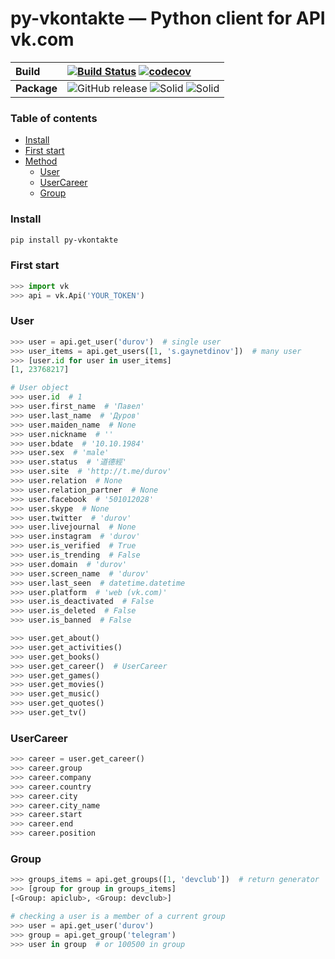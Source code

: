 # py-vkontakte — Python client for API vk.com

**Build** | [![Build Status](https://travis-ci.org/sgaynetdinov/py-vkontakte.svg?branch=master)](https://travis-ci.org/sgaynetdinov/py-vkontakte) [![codecov](https://codecov.io/gh/sgaynetdinov/py-vkontakte/branch/master/graph/badge.svg)](https://codecov.io/gh/sgaynetdinov/py-vkontakte)
:---   | :---  
**Package** | ![GitHub release](https://img.shields.io/github/release/sgaynetdinov/py-vkontakte.svg) ![Solid](https://img.shields.io/pypi/pyversions/py-vkontakte.svg) ![Solid](https://img.shields.io/pypi/wheel/py-vkontakte.svg)


### Table of contents

- [Install](#install)
- [First start](#first-start)
- [Method](#method)
  - [User](#user)
  - [UserCareer](#usercareer)
  - [Group](#group)



### Install

```sh
pip install py-vkontakte
```

### First start

```python
>>> import vk
>>> api = vk.Api('YOUR_TOKEN')
```

### User
```python
>>> user = api.get_user('durov')  # single user
>>> user_items = api.get_users([1, 's.gaynetdinov'])  # many user
>>> [user.id for user in user_items]
[1, 23768217]
```

```python
# User object
>>> user.id  # 1
>>> user.first_name  # 'Павел'
>>> user.last_name  # 'Дуров'
>>> user.maiden_name  # None
>>> user.nickname  # ''
>>> user.bdate  # '10.10.1984'
>>> user.sex  # 'male'
>>> user.status  # '道德經'
>>> user.site  # 'http://t.me/durov'
>>> user.relation  # None
>>> user.relation_partner  # None
>>> user.facebook  # '501012028'
>>> user.skype  # None
>>> user.twitter  # 'durov'
>>> user.livejournal  # None
>>> user.instagram  # 'durov'
>>> user.is_verified  # True
>>> user.is_trending  # False
>>> user.domain  # 'durov'
>>> user.screen_name  # 'durov'
>>> user.last_seen  # datetime.datetime
>>> user.platform  # 'web (vk.com)'
>>> user.is_deactivated  # False
>>> user.is_deleted  # False
>>> user.is_banned  # False

>>> user.get_about()
>>> user.get_activities()
>>> user.get_books()
>>> user.get_career()  # UserCareer
>>> user.get_games()
>>> user.get_movies()
>>> user.get_music()
>>> user.get_quotes()
>>> user.get_tv()
```


### UserCareer
```python
>>> career = user.get_career()
>>> career.group
>>> career.company
>>> career.country
>>> career.city
>>> career.city_name
>>> career.start
>>> career.end
>>> career.position
```


### Group

```python
>>> groups_items = api.get_groups([1, 'devclub'])  # return generator
>>> [group for group in groups_items]
[<Group: apiclub>, <Group: devclub>]
```

```python
# checking a user is a member of a current group
>>> user = api.get_user('durov')
>>> group = api.get_group('telegram')
>>> user in group  # or 100500 in group
```
